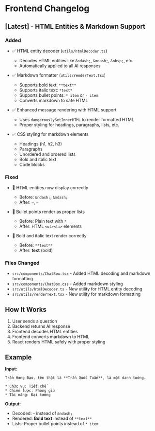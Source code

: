 # Frontend Changelog

## [Latest] - HTML Entities & Markdown Support

### Added
- ✅ HTML entity decoder (`utils/htmlDecoder.ts`)
  - Decodes HTML entities like `&ndash;`, `&mdash;`, `&nbsp;`, etc.
  - Automatically applied to all AI responses

- ✅ Markdown formatter (`utils/renderText.tsx`)
  - Supports bold text: `**text**`
  - Supports italic text: `*text*`
  - Supports bullet points: `* item` or `- item`
  - Converts markdown to safe HTML

- ✅ Enhanced message rendering with HTML support
  - Uses `dangerouslySetInnerHTML` to render formatted HTML
  - Proper styling for headings, paragraphs, lists, etc.

- ✅ CSS styling for markdown elements
  - Headings (h1, h2, h3)
  - Paragraphs
  - Unordered and ordered lists
  - Bold and italic text
  - Code blocks

### Fixed
- 🔧 HTML entities now display correctly
  - Before: `&ndash;`, `&mdash;` 
  - After: `–`, `—`

- 🔧 Bullet points render as proper lists
  - Before: Plain text with `*`
  - After: HTML `<ul><li>` elements

- 🔧 Bold and italic text render correctly
  - Before: `**text**`
  - After: **text** (bold)

### Files Changed
- `src/components/ChatBox.tsx` - Added HTML decoding and markdown formatting
- `src/components/ChatBox.css` - Added markdown styling
- `src/utils/htmlDecoder.ts` - New utility for HTML entity decoding
- `src/utils/renderText.tsx` - New utility for markdown formatting

## How It Works

1. User sends a question
2. Backend returns AI response
3. Frontend decodes HTML entities
4. Frontend converts markdown to HTML
5. React renders HTML safely with proper styling

## Example

**Input:**
```
Trần Hưng Đạo, tên thật là **Trần Quốc Tuấn**, là một danh tướng.

* Chức vụ: Tiết chế
* Chiến lược: Phòng giữ
* Tài năng: Đại tướng
```

**Output:**
- Decoded: `–` instead of `&ndash;`
- Rendered: **Bold text** instead of `**text**`
- Lists: Proper bullet points instead of `* item`


